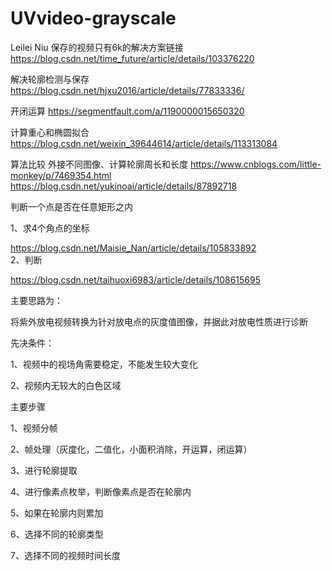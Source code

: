 # UVvideo-grayscale
Leilei Niu
保存的视频只有6k的解决方案链接
https://blog.csdn.net/time_future/article/details/103376220

解决轮廓检测与保存
https://blog.csdn.net/hjxu2016/article/details/77833336/

开闭运算
https://segmentfault.com/a/1190000015650320

计算重心和椭圆拟合
https://blog.csdn.net/weixin_39644614/article/details/113313084

算法比较 外接不同图像、计算轮廓周长和长度
https://www.cnblogs.com/little-monkey/p/7469354.html
https://blog.csdn.net/yukinoai/article/details/87892718


判断一个点是否在任意矩形之内

1、求4个角点的坐标

https://blog.csdn.net/Maisie_Nan/article/details/105833892  
2、判断

https://blog.csdn.net/taihuoxi6983/article/details/108615695

主要思路为：

将紫外放电视频转换为针对放电点的灰度值图像，并据此对放电性质进行诊断

先决条件：

1、视频中的视场角需要稳定，不能发生较大变化

2、视频内无较大的白色区域

主要步骤

1、视频分帧

2、帧处理（灰度化，二值化，小面积消除，开运算，闭运算）

3、进行轮廓提取

4、进行像素点枚举，判断像素点是否在轮廓内

5、如果在轮廓内则累加

6、选择不同的轮廓类型

7、选择不同的视频时间长度
